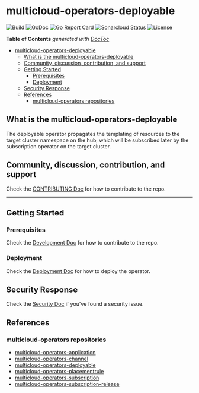 # multicloud-operators-deployable

[![Build](https://api.travis-ci.com/open-cluster-management/multicloud-operators-deployable.svg?branch=main)](https://api.travis-ci.com/open-cluster-management/multicloud-operators-deployable.svg?branch=main)
[![GoDoc](https://godoc.org/github.com/open-cluster-management/multicloud-operators-deployable?status.svg)](https://godoc.org/github.com/open-cluster-management/multicloud-operators-deployable)
[![Go Report Card](https://goreportcard.com/badge/github.com/open-cluster-management/multicloud-operators-deployable)](https://goreportcard.com/report/github.com/open-cluster-management/multicloud-operators-deployable)
[![Sonarcloud Status](https://sonarcloud.io/api/project_badges/measure?project=open-cluster-management_multicloud-operators-deployable&metric=coverage)](https://sonarcloud.io/api/project_badges/measure?project=open-cluster-management_multicloud-operators-deployable&metric=coverage)
[![License](https://img.shields.io/:license-apache-blue.svg)](http://www.apache.org/licenses/LICENSE-2.0.html)

<!-- START doctoc generated TOC please keep comment here to allow auto update -->
<!-- DON'T EDIT THIS SECTION, INSTEAD RE-RUN doctoc TO UPDATE -->
**Table of Contents**  *generated with [DocToc](https://github.com/thlorenz/doctoc)*

- [multicloud-operators-deployable](#multicloud-operators-deployable)
    - [What is the multicloud-operators-deployable](#what-is-the-multicloud-operators-deployable)
    - [Community, discussion, contribution, and support](#community-discussion-contribution-and-support)
    - [Getting Started](#getting-started)
        - [Prerequisites](#prerequisites)
        - [Deployment](#deployment)
    - [Security Response](#security-response)
    - [References](#references)
        - [multicloud-operators repositories](#multicloud-operators-repositories)

<!-- END doctoc generated TOC please keep comment here to allow auto update  -->

## What is the multicloud-operators-deployable

The deployable operator propagates the templating of resources to the target cluster namespace on the hub, which will be subscribed later by the subscription operator on the target cluster. 

## Community, discussion, contribution, and support

Check the [CONTRIBUTING Doc](CONTRIBUTING.md) for how to contribute to the repo.

------

## Getting Started

### Prerequisites

Check the [Development Doc](docs/development.md) for how to contribute to the repo.

### Deployment

Check the [Deployment Doc](docs/deployment.md) for how to deploy the operator.

## Security Response

Check the [Security Doc](SECURITY.md) if you've found a security issue.

## References

### multicloud-operators repositories

- [multicloud-operators-application](https://github.com/open-cluster-management/multicloud-operators-application)
- [multicloud-operators-channel](https://github.com/open-cluster-management/multicloud-operators-channel)
- [multicloud-operators-deployable](https://github.com/open-cluster-management/multicloud-operators-deployable)
- [multicloud-operators-placementrule](https://github.com/open-cluster-management/multicloud-operators-placementrule)
- [multicloud-operators-subscription](https://github.com/open-cluster-management/multicloud-operators-subscription)
- [multicloud-operators-subscription-release](https://github.com/open-cluster-management/multicloud-operators-subscription-release)


